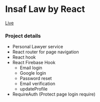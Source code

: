 # Insaf Law by React

[Live](https://react-lawyer-2919b.web.app/)

### Project details
- Personal Lawyer service
- React router for page navigation
- React hook
- React Firebase Hook
    - Email login
    - Google login
    - Password reset
    - Email verification
    - updateProfile
- RequireAuth (Protect page login require)

